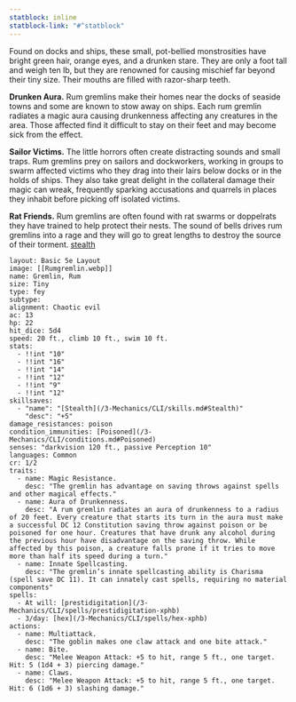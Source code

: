 ```yaml
---
statblock: inline
statblock-link: "#^statblock"
---
```

Found on docks and ships, these small, pot-bellied monstrosities have bright green hair, orange eyes, and a drunken stare. They are only a foot tall and weigh ten lb, but they are renowned for causing mischief far beyond their tiny size. Their mouths are filled with razor-sharp teeth.

**Drunken Aura.** Rum gremlins make their homes near the docks of seaside towns and some are known to stow away on ships. Each rum gremlin radiates a magic aura causing drunkenness affecting any creatures in the area. Those affected find it difficult to stay on their feet and may become sick from the effect.

**Sailor Victims.** The little horrors often create distracting sounds and small traps. Rum gremlins prey on sailors and dockworkers, working in groups to swarm affected victims who they drag into their lairs below docks or in the holds of ships. They also take great delight in the collateral damage their magic can wreak, frequently sparking accusations and quarrels in places they inhabit before picking off isolated victims.

**Rat Friends.** Rum gremlins are often found with rat swarms or doppelrats they have trained to help protect their nests. The sound of bells drives rum gremlins into a rage and they will go to great lengths to destroy the source of their torment.
[stealth](3-Mechanics/CLI/skills/Stealth)

```statblock
layout: Basic 5e Layout
image: [[Rumgremlin.webp]]
name: Gremlin, Rum
size: Tiny
type: fey
subtype: 
alignment: Chaotic evil
ac: 13
hp: 22
hit_dice: 5d4
speed: 20 ft., climb 10 ft., swim 10 ft.
stats: 
  - !!int "10"
  - !!int "16"
  - !!int "14"
  - !!int "12"
  - !!int "9"
  - !!int "12"
skillsaves:
  - "name": "[Stealth](/3-Mechanics/CLI/skills.md#Stealth)"
    "desc": "+5"
damage_resistances: poison
condition_immunities: [Poisoned](/3-Mechanics/CLI/conditions.md#Poisoned)
senses: "darkvision 120 ft., passive Perception 10"
languages: Common
cr: 1/2
traits:
  - name: Magic Resistance.
    desc: "The gremlin has advantage on saving throws against spells and other magical effects."
  - name: Aura of Drunkenness.
    desc: "A rum gremlin radiates an aura of drunkenness to a radius of 20 feet. Every creature that starts its turn in the aura must make a successful DC 12 Constitution saving throw against poison or be poisoned for one hour. Creatures that have drunk any alcohol during the previous hour have disadvantage on the saving throw. While affected by this poison, a creature falls prone if it tries to move more than half its speed during a turn."
  - name: Innate Spellcasting.
    desc: "The gremlin’s innate spellcasting ability is Charisma (spell save DC 11). It can innately cast spells, requiring no material components"
spells:
  - At will: [prestidigitation](/3-Mechanics/CLI/spells/prestidigitation-xphb)
  - 3/day: [hex](/3-Mechanics/CLI/spells/hex-xphb)
actions:
  - name: Multiattack.
    desc: "The goblin makes one claw attack and one bite attack."
  - name: Bite. 
    desc: "Melee Weapon Attack: +5 to hit, range 5 ft., one target. Hit: 5 (1d4 + 3) piercing damage."
  - name: Claws. 
    desc: "Melee Weapon Attack: +5 to hit, range 5 ft., one target. Hit: 6 (1d6 + 3) slashing damage."
```